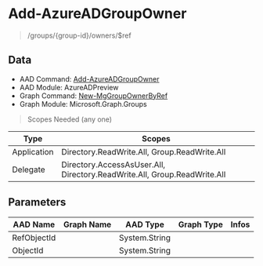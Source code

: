 # Add-AzureADGroupOwner

> /groups/{group-id}/owners/$ref

## Data

+ AAD Command: [Add-AzureADGroupOwner](https://docs.microsoft.com/en-us/powershell/module/AzureADPreview/Add-AzureADGroupOwner)
+ AAD Module: AzureADPreview
+ Graph Command: [New-MgGroupOwnerByRef](https://docs.microsoft.com/en-us/powershell/module/Microsoft.Graph.Groups/New-MgGroupOwnerByRef)
+ Graph Module: Microsoft.Graph.Groups

> Scopes Needed (any one)

|Type|Scopes|
|---|---|
|Application|Directory.ReadWrite.All, Group.ReadWrite.All|
|Delegate|Directory.AccessAsUser.All, Directory.ReadWrite.All, Group.ReadWrite.All|

## Parameters

|AAD Name|Graph Name|AAD Type|Graph Type|Infos|
|---|---|---|---|---|
|RefObjectId||System.String|||
|ObjectId||System.String|||

